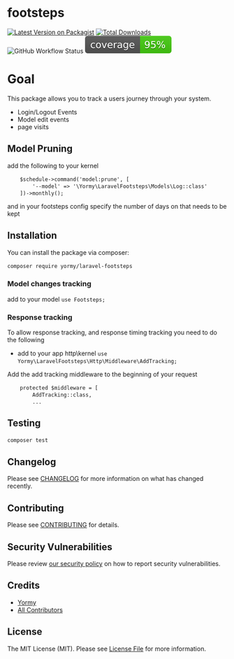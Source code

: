 # footsteps

[![Latest Version on Packagist](https://img.shields.io/packagist/v/yormy/laravel-footsteps.svg?style=flat-square)](https://packagist.org/packages/yormy/laravel-footsteps)
[![Total Downloads](https://img.shields.io/packagist/dt/yormy/laravel-footsteps.svg?style=flat-square)](https://packagist.org/packages/yormy/laravel-footsteps)
![GitHub Workflow Status](https://img.shields.io/github/workflow/status/facade/ignition/run-php-tests?label=Tests)
![Alt text](./coverage.svg)

# Goal
This package allows you to track a users journey through your system.
* Login/Logout Events
* Model edit events
* page visits



## Model Pruning
add the following to your kernel
```
    $schedule->command('model:prune', [
        '--model' => '\Yormy\LaravelFootsteps\Models\Log::class'
    ])->monthly();
```
and in your footsteps config specify the number of days on that needs to be kept


## Installation

You can install the package via composer:

```bash
composer require yormy/laravel-footsteps
```

### Model changes tracking
add to your model 
```use Footsteps;```


### Response tracking
To allow response tracking, and response timing tracking you need to do the following

- add to your app http\kernel
  ```use Yormy\LaravelFootsteps\Http\Middleware\AddTracking;```

Add the add tracking middleware to the beginning of your request
```
    protected $middleware = [
        AddTracking::class,
        ...
```


## Testing

``` bash
composer test
```

## Changelog

Please see [CHANGELOG](CHANGELOG.md) for more information on what has changed recently.

## Contributing

Please see [CONTRIBUTING](.github/CONTRIBUTING.md) for details.

## Security Vulnerabilities

Please review [our security policy](../../security/policy) on how to report security vulnerabilities.

## Credits

- [Yormy](https://gitlab.com/yormy)
- [All Contributors](../../contributors)

## License

The MIT License (MIT). Please see [License File](LICENSE.md) for more information.
